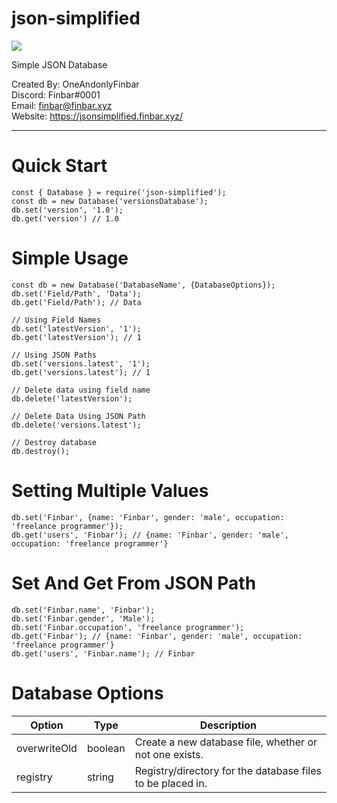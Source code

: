 # json-simplified
<img src="https://img.shields.io/npm/v/json-simplified?style=for-the-badge">

Simple JSON Database

Created By: OneAndonlyFinbar<br>
Discord: Finbar#0001<br>
Email: finbar@finbar.xyz<br>
Website: https://jsonsimplified.finbar.xyz/ <br>

<hr>

# Quick Start
```
const { Database } = require('json-simplified');
const db = new Database('versionsDatabase');
db.set('version', '1.0');
db.get('version') // 1.0
```

# Simple Usage
```
const db = new Database('DatabaseName', {DatabaseOptions});
db.set('Field/Path', 'Data');
db.get('Field/Path'); // Data

// Using Field Names
db.set('latestVersion', '1');
db.get('latestVersion'); // 1

// Using JSON Paths
db.set('versions.latest', '1');
db.get('versions.latest'); // 1

// Delete data using field name
db.delete('latestVersion');

// Delete Data Using JSON Path
db.delete('versions.latest');

// Destroy database
db.destroy();
```

# Setting Multiple Values
```
db.set('Finbar', {name: 'Finbar', gender: 'male', occupation: 'freelance programmer'});
db.get('users', 'Finbar'); // {name: 'Finbar', gender: 'male', occupation: 'freelance programmer'}
```

# Set And Get From JSON Path
```
db.set('Finbar.name', 'Finbar');
db.set('Finbar.gender', 'Male');
db.set('Finbar.occupation', 'freelance programmer');
db.get('Finbar'); // {name: 'Finbar', gender: 'male', occupation: 'freelance programmer'}
db.get('users', 'Finbar.name'); // Finbar
```
# Database Options 

| Option | Type | Description |
| ------ | ---- | ----------- |
| overwriteOld | boolean | Create a new database file, whether or not one exists.
| registry | string | Registry/directory for the database files to be placed in.
